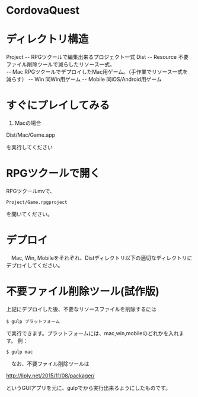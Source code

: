 CordovaQuest
===============

# ディレクトリ構造

 Project -- RPGツクールで編集出来るプロジェクト一式
 Dist 
   -- Resource  不要ファイル削除ツールで減らしたリソース一式。  
   -- Mac       RPGツクールでデプロイしたMac用ゲーム。（手作業でリソース一式を減らす）
   -- Win       同Win用ゲーム
   -- Mobile    同iOS/Android用ゲーム

 

# すぐにプレイしてみる

1. Macの場合

 Dist/Mac/Game.app

を実行してください


# RPGツクールで開く

 RPGツクールmvで、

    Project/Game.rpgproject

を開いてください。

# デプロイ

　Mac, Win, Mobileをそれぞれ、Distディレクトリ以下の適切なディレクトリにデプロイしてください。

# 不要ファイル削除ツール(試作版)

  上記にデプロイした後、不要なリソースファイルを削除するには

    $ gulp プラットフォーム

で実行できます。プラットフォームには、mac,win,mobileのどれかを入れます。
例：

    $ gulp mac

　なお、不要ファイル削除ツールは

http://liply.net/2015/11/08/packager/

というGUIアプリを元に、gulpでから実行出来るようにしたものです。





